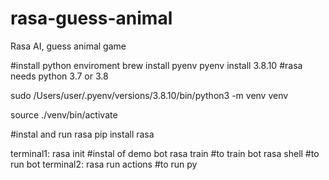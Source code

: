 # rasa-guess-animal
Rasa AI, guess animal game

#install python enviroment
brew install pyenv
pyenv install 3.8.10    #rasa needs python 3.7 or 3.8

sudo /Users/user/.pyenv/versions/3.8.10/bin/python3 -m venv venv 

source ./venv/bin/activate

#instal and run rasa
pip install rasa

terminal1:
    rasa init           #instal of demo bot
    rasa train          #to train bot
    rasa shell          #to run bot
terminal2:
    rasa run actions    #to run py